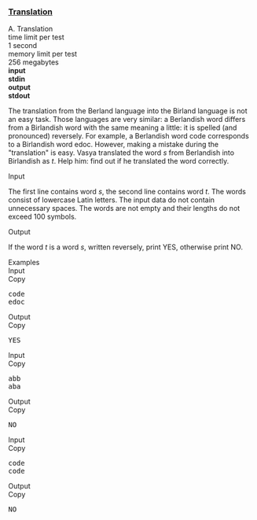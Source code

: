 <h3><a href="https://codeforces.com/contest/41/problem/A" target="_blank" rel="noopener noreferrer">Translation</a></h3>
<div class="header"><div class="title">A. Translation</div><div class="time-limit"><div class="property-title">time limit per test</div>1 second</div><div class="memory-limit"><div class="property-title">memory limit per test</div>256 megabytes</div><div class="input-file input-standard" style="font-weight: bold"><div class="property-title">input</div>stdin</div><div class="output-file output-standard" style="font-weight: bold"><div class="property-title">output</div>stdout</div></div><div><p>The translation from the Berland language into the Birland language is not an easy task. Those languages are very similar: a Berlandish word differs from a Birlandish word with the same meaning a little: it is spelled (and pronounced) reversely. For example, a Berlandish word <span class="tex-font-style-tt">code</span> corresponds to a Birlandish word <span class="tex-font-style-tt">edoc</span>. However, making a mistake during the "translation" is easy. Vasya translated the word <span class="tex-span"><i>s</i></span> from Berlandish into Birlandish as <span class="tex-span"><i>t</i></span>. Help him: find out if he translated the word correctly.</p></div><div class="input-specification"><div class="section-title">Input</div><p>The first line contains word <span class="tex-span"><i>s</i></span>, the second line contains word <span class="tex-span"><i>t</i></span>. The words consist of lowercase Latin letters. The input data do not contain unnecessary spaces. The words are not empty and their lengths do not exceed 100 symbols.</p></div><div class="output-specification"><div class="section-title">Output</div><p>If the word <span class="tex-span"><i>t</i></span> is a word <span class="tex-span"><i>s</i></span>, written reversely, print <span class="tex-font-style-tt">YES</span>, otherwise print <span class="tex-font-style-tt">NO</span>.</p></div><div class="sample-tests"><div class="section-title">Examples</div><div class="sample-test"><div class="input"><div class="title">Input<div title="Copy" data-clipboard-target="#id005856771911329149" id="id007773760683676182" class="input-output-copier">Copy</div></div><pre id="id005856771911329149">code<br>edoc<br></pre></div><div class="output"><div class="title">Output<div title="Copy" data-clipboard-target="#id0008163264674868209" id="id0037755020859315036" class="input-output-copier">Copy</div></div><pre id="id0008163264674868209">YES<br></pre></div><div class="input"><div class="title">Input<div title="Copy" data-clipboard-target="#id002742878433587187" id="id0009287824543996392" class="input-output-copier">Copy</div></div><pre id="id002742878433587187">abb<br>aba<br></pre></div><div class="output"><div class="title">Output<div title="Copy" data-clipboard-target="#id0043552389673859093" id="id009085560516391344" class="input-output-copier">Copy</div></div><pre id="id0043552389673859093">NO<br></pre></div><div class="input"><div class="title">Input<div title="Copy" data-clipboard-target="#id003689510643499654" id="id005411389155433252" class="input-output-copier">Copy</div></div><pre id="id003689510643499654">code<br>code<br></pre></div><div class="output"><div class="title">Output<div title="Copy" data-clipboard-target="#id005993228319982012" id="id006508583675522627" class="input-output-copier">Copy</div></div><pre id="id005993228319982012">NO<br></pre></div></div></div>